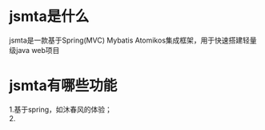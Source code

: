# jsmta是什么
jsmta是一款基于Spring(MVC) Mybatis Atomikos集成框架，用于快速搭建轻量级java web项目

# jsmta有哪些功能
1.基于spring，如沐春风的体验；<br>
2.
